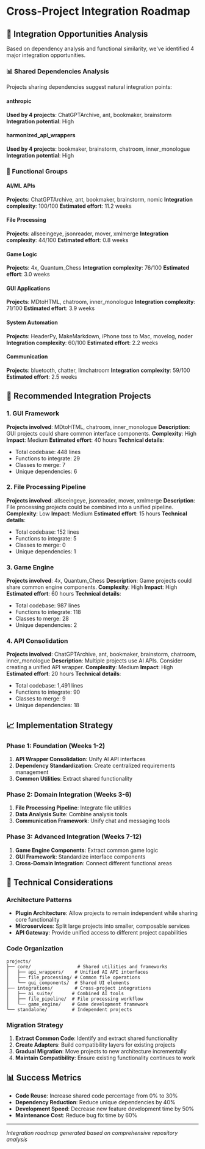 # Cross-Project Integration Roadmap

## 🎯 Integration Opportunities Analysis

Based on dependency analysis and functional similarity, we've identified 4 major integration opportunities.

### 📊 Shared Dependencies Analysis

Projects sharing dependencies suggest natural integration points:

#### anthropic
**Used by 4 projects**: ChatGPTArchive, ant, bookmaker, brainstorm
**Integration potential**: High

#### harmonized_api_wrappers
**Used by 4 projects**: bookmaker, brainstorm, chatroom, inner_monologue
**Integration potential**: High

### 🔗 Functional Groups

#### AI/ML APIs
**Projects**: ChatGPTArchive, ant, bookmaker, brainstorm, nomic
**Integration complexity**: 100/100
**Estimated effort**: 11.2 weeks

#### File Processing
**Projects**: allseeingeye, jsonreader, mover, xmlmerge
**Integration complexity**: 44/100
**Estimated effort**: 0.8 weeks

#### Game Logic
**Projects**: 4x, Quantum_Chess
**Integration complexity**: 76/100
**Estimated effort**: 3.0 weeks

#### GUI Applications
**Projects**: MDtoHTML, chatroom, inner_monologue
**Integration complexity**: 71/100
**Estimated effort**: 3.9 weeks

#### System Automation
**Projects**: HeaderPy, MakeMarkdown, iPhone toss to Mac, movelog, noder
**Integration complexity**: 60/100
**Estimated effort**: 2.2 weeks

#### Communication
**Projects**: bluetooth, chatter, llmchatroom
**Integration complexity**: 59/100
**Estimated effort**: 2.5 weeks

## 🚀 Recommended Integration Projects

### 1. GUI Framework
**Projects involved**: MDtoHTML, chatroom, inner_monologue
**Description**: GUI projects could share common interface components.
**Complexity**: High
**Impact**: Medium
**Estimated effort**: 40 hours
**Technical details**:
  - Total codebase: 448 lines
  - Functions to integrate: 29
  - Classes to merge: 7
  - Unique dependencies: 6

### 2. File Processing Pipeline
**Projects involved**: allseeingeye, jsonreader, mover, xmlmerge
**Description**: File processing projects could be combined into a unified pipeline.
**Complexity**: Low
**Impact**: Medium
**Estimated effort**: 15 hours
**Technical details**:
  - Total codebase: 152 lines
  - Functions to integrate: 5
  - Classes to merge: 0
  - Unique dependencies: 1

### 3. Game Engine
**Projects involved**: 4x, Quantum_Chess
**Description**: Game projects could share common engine components.
**Complexity**: High
**Impact**: High
**Estimated effort**: 60 hours
**Technical details**:
  - Total codebase: 987 lines
  - Functions to integrate: 118
  - Classes to merge: 28
  - Unique dependencies: 2

### 4. API Consolidation
**Projects involved**: ChatGPTArchive, ant, bookmaker, brainstorm, chatroom, inner_monologue
**Description**: Multiple projects use AI APIs. Consider creating a unified API wrapper.
**Complexity**: Medium
**Impact**: High
**Estimated effort**: 20 hours
**Technical details**:
  - Total codebase: 1,491 lines
  - Functions to integrate: 90
  - Classes to merge: 9
  - Unique dependencies: 18

## 📈 Implementation Strategy

### Phase 1: Foundation (Weeks 1-2)
1. **API Wrapper Consolidation**: Unify AI API interfaces
2. **Dependency Standardization**: Create centralized requirements management
3. **Common Utilities**: Extract shared functionality

### Phase 2: Domain Integration (Weeks 3-6)
1. **File Processing Pipeline**: Integrate file utilities
2. **Data Analysis Suite**: Combine analysis tools
3. **Communication Framework**: Unify chat and messaging tools

### Phase 3: Advanced Integration (Weeks 7-12)
1. **Game Engine Components**: Extract common game logic
2. **GUI Framework**: Standardize interface components
3. **Cross-Domain Integration**: Connect different functional areas

## 🔧 Technical Considerations

### Architecture Patterns
- **Plugin Architecture**: Allow projects to remain independent while sharing core functionality
- **Microservices**: Split large projects into smaller, composable services
- **API Gateway**: Provide unified access to different project capabilities

### Code Organization
```
projects/
├── core/                 # Shared utilities and frameworks
│   ├── api_wrappers/    # Unified AI API interfaces
│   ├── file_processing/ # Common file operations
│   └── gui_components/  # Shared UI elements
├── integrations/        # Cross-project integrations
│   ├── ai_suite/       # Combined AI tools
│   ├── file_pipeline/  # File processing workflow
│   └── game_engine/    # Game development framework
└── standalone/         # Independent projects
```

### Migration Strategy
1. **Extract Common Code**: Identify and extract shared functionality
2. **Create Adapters**: Build compatibility layers for existing projects
3. **Gradual Migration**: Move projects to new architecture incrementally
4. **Maintain Compatibility**: Ensure existing functionality continues to work

## 📊 Success Metrics

- **Code Reuse**: Increase shared code percentage from 0% to 30%
- **Dependency Reduction**: Reduce unique dependencies by 40%
- **Development Speed**: Decrease new feature development time by 50%
- **Maintenance Cost**: Reduce bug fix time by 60%

---

*Integration roadmap generated based on comprehensive repository analysis*
